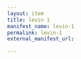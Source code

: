 ```yaml
---
layout: item
title: levin 1
manifest_name: levin-1
permalink: levin-1
external_manifest_url: 

---
```

<!-- Add an essay or interpretive material below this line,
using HTML or markdown.  Do not modify this file above this line -->
